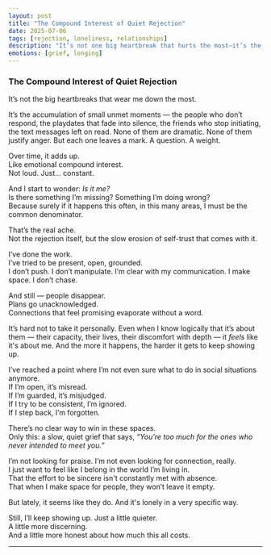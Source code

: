 ```yaml
---
layout: post
title: "The Compound Interest of Quiet Rejection"
date: 2025-07-06
tags: [rejection, loneliness, relationships]
description: "It’s not one big heartbreak that hurts the most—it’s the small unmet moments that build up over time, until you're left wondering if it's you."
emotions: [grief, longing]
---
```


### The Compound Interest of Quiet Rejection

It’s not the big heartbreaks that wear me down the most.

It’s the accumulation of small unmet moments — the people who don’t respond, the playdates that fade into silence, the friends who stop initiating, the text messages left on read. None of them are dramatic. None of them justify anger. But each one leaves a mark. A question. A weight.

Over time, it adds up.  
Like emotional compound interest.  
Not loud. Just... constant.

And I start to wonder: *Is it me?*  
Is there something I’m missing? Something I’m doing wrong?  
Because surely if it happens this often, in this many areas, I must be the common denominator.

That’s the real ache.  
Not the rejection itself, but the slow erosion of self-trust that comes with it.

I’ve done the work.  
I’ve tried to be present, open, grounded.  
I don’t push. I don’t manipulate. I’m clear with my communication. I make space. I don’t chase.

And still — people disappear.  
Plans go unacknowledged.  
Connections that feel promising evaporate without a word.

It’s hard not to take it personally. Even when I know logically that it’s about them — their capacity, their lives, their discomfort with depth — it *feels* like it's about me. And the more it happens, the harder it gets to keep showing up.

I’ve reached a point where I’m not even sure what to do in social situations anymore.  
If I’m open, it’s misread.  
If I’m guarded, it’s misjudged.  
If I try to be consistent, I’m ignored.  
If I step back, I’m forgotten.

There’s no clear way to win in these spaces.  
Only this: a slow, quiet grief that says, *“You’re too much for the ones who never intended to meet you.”*

I’m not looking for praise. I’m not even looking for connection, really.  
I just want to feel like I belong in the world I’m living in.  
That the effort to be sincere isn't constantly met with absence.  
That when I make space for people, they won’t leave it empty.

But lately, it seems like they do. And it's lonely in a very specific way.

Still, I’ll keep showing up. Just a little quieter.  
A little more discerning.  
And a little more honest about how much this all costs.

---